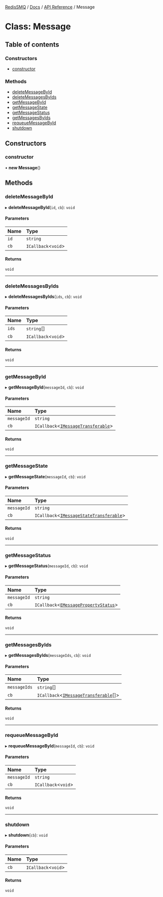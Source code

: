 [RedisSMQ](../../../README.md) / [Docs](../../README.md) / [API Reference](../README.md) / Message

# Class: Message

## Table of contents

### Constructors

- [constructor](Message.md#constructor)

### Methods

- [deleteMessageById](Message.md#deletemessagebyid)
- [deleteMessagesByIds](Message.md#deletemessagesbyids)
- [getMessageById](Message.md#getmessagebyid)
- [getMessageState](Message.md#getmessagestate)
- [getMessageStatus](Message.md#getmessagestatus)
- [getMessagesByIds](Message.md#getmessagesbyids)
- [requeueMessageById](Message.md#requeuemessagebyid)
- [shutdown](Message.md#shutdown)

## Constructors

### constructor

• **new Message**()

## Methods

### deleteMessageById

▸ **deleteMessageById**(`id`, `cb`): `void`

#### Parameters

| Name | Type |
| :------ | :------ |
| `id` | `string` |
| `cb` | `ICallback`\<`void`\> |

#### Returns

`void`

___

### deleteMessagesByIds

▸ **deleteMessagesByIds**(`ids`, `cb`): `void`

#### Parameters

| Name | Type |
| :------ | :------ |
| `ids` | `string`[] |
| `cb` | `ICallback`\<`void`\> |

#### Returns

`void`

___

### getMessageById

▸ **getMessageById**(`messageId`, `cb`): `void`

#### Parameters

| Name | Type |
| :------ | :------ |
| `messageId` | `string` |
| `cb` | `ICallback`\<[`IMessageTransferable`](../interfaces/IMessageTransferable.md)\> |

#### Returns

`void`

___

### getMessageState

▸ **getMessageState**(`messageId`, `cb`): `void`

#### Parameters

| Name | Type |
| :------ | :------ |
| `messageId` | `string` |
| `cb` | `ICallback`\<[`IMessageStateTransferable`](../interfaces/IMessageStateTransferable.md)\> |

#### Returns

`void`

___

### getMessageStatus

▸ **getMessageStatus**(`messageId`, `cb`): `void`

#### Parameters

| Name | Type |
| :------ | :------ |
| `messageId` | `string` |
| `cb` | `ICallback`\<[`EMessagePropertyStatus`](../enums/EMessagePropertyStatus.md)\> |

#### Returns

`void`

___

### getMessagesByIds

▸ **getMessagesByIds**(`messageIds`, `cb`): `void`

#### Parameters

| Name | Type |
| :------ | :------ |
| `messageIds` | `string`[] |
| `cb` | `ICallback`\<[`IMessageTransferable`](../interfaces/IMessageTransferable.md)[]\> |

#### Returns

`void`

___

### requeueMessageById

▸ **requeueMessageById**(`messageId`, `cb`): `void`

#### Parameters

| Name | Type |
| :------ | :------ |
| `messageId` | `string` |
| `cb` | `ICallback`\<`void`\> |

#### Returns

`void`

___

### shutdown

▸ **shutdown**(`cb`): `void`

#### Parameters

| Name | Type |
| :------ | :------ |
| `cb` | `ICallback`\<`void`\> |

#### Returns

`void`
